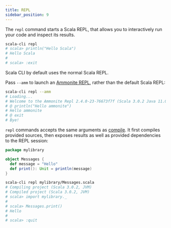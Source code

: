 ```yaml
---
title: REPL
sidebar_position: 9
---
```


The `repl` command starts a Scala REPL, that allows you to interactively
run your code and inspect its results.

```bash ignore
scala-cli repl
# scala> println("Hello Scala")
# Hello Scala
#
# scala> :exit
```

Scala CLI by default uses the normal Scala REPL.

Pass `--amm` to launch an [Ammonite REPL](https://ammonite.io/#Ammonite-REPL), rather than the default Scala REPL:

```bash ignore
scala-cli repl --amm
# Loading...
# Welcome to the Ammonite Repl 2.4.0-23-76673f7f (Scala 3.0.2 Java 11.0.11)
# @ println("Hello ammonite")
# Hello ammonite
# @ exit
# Bye!
```

`repl` commands accepts the same arguments as [compile](./compile.md). It first compiles provided sources, then exposes results as well as provided dependencies to the REPL session:

```scala title=mylibrary/Messages.scala
package mylibrary

object Messages {
  def message = "Hello"
  def print(): Unit = println(message)
}
```
```bash
scala-cli repl mylibrary/Messages.scala
# Compiling project (Scala 3.0.2, JVM)
# Compiled project (Scala 3.0.2, JVM)
# scala> import mylibrary._
#
# scala> Messages.print()
# Hello
#
# scala> :quit
```
